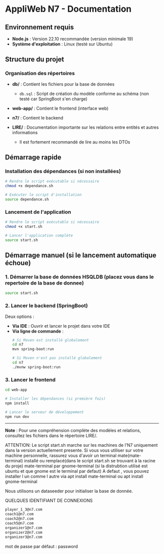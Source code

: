 # AppliWeb N7 - Documentation

## Environnement requis

- **Node.js** : Version 22.10 recommandée (version minimale 19)
- **Système d'exploitation** : Linux (testé sur Ubuntu)

## Structure du projet

### Organisation des répertoires

- **db/** : Contient les fichiers pour la base de données
  - `db.sql` : Script de création du modèle conforme au schéma (non testé car SpringBoot s'en charge)

- **web-app/** : Contient le frontend (interface web)

- **n7/** : Contient le backend

- **LIRE/** : Documentation importante sur les relations entre entités et autres informations
  - Il est fortement recommandé de lire au moins les DTOs

## Démarrage rapide

### Installation des dépendances (si non installées)

```bash
# Rendre le script exécutable si nécessaire
chmod +x dependance.sh

# Exécuter le script d'installation
source dependance.sh
```

### Lancement de l'application

```bash
# Rendre le script exécutable si nécessaire
chmod +x start.sh

# Lancer l'application complète
source start.sh
```

## Démarrage manuel (si le lancement automatique échoue)

### 1. Démarrer la base de données HSQLDB (placez vous dans le repertoire de la base de donnee)

```bash
source start.sh
```

### 2. Lancer le backend (SpringBoot)

Deux options :
- **Via IDE** : Ouvrir et lancer le projet dans votre IDE
- **Via ligne de commande** :
  ```bash
  # Si Maven est installé globalement
  cd n7
  mvn spring-boot:run
  
  # Si Maven n'est pas installé globalement
  cd n7
  ./mvnw spring-boot:run
  ```

### 3. Lancer le frontend

```bash
cd web-app

# Installer les dépendances (si première fois)
npm install

# Lancer le serveur de développement
npm run dev
```

---

**Note** : Pour une compréhension complète des modèles et relations, consultez les fichiers dans le répertoire LIRE/.

ATTENTION: Le script start.sh marche sur les machines de l'N7 uniquement dans la version actuellement presente.
Si vous vous utiliser sur votre machine personnelle, rassurez vous d'avoir un terminal mate(mate-terminal) installé
ou remplacé(dans le script start.sh se trouvant à la racine du proje)  mate-terminal par gnome-terminal (si la distrubtion utilisé est ubuntu et que gnome est le terminal par defaut)
A defaut , vous pouvez installer l un comme l autre via apt install mate-terminal ou apt install gnome-terminal

Nous utilisons un dataseeder pour initialiser la base de donnée.

QUELQUES IDENTIFIANT DE CONNEXIONS

```bash
player_1_3@n7.com
coach1@n7.com
coach2@n7.com
coach5@n7.com
organizer1@n7.com
organizer2@n7.com
organizer3@n7.com
```

mot de passe par défaut :
password